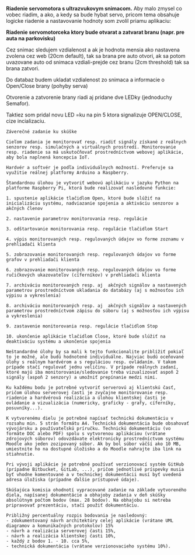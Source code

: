 **Riadenie servomotora s ultrazvukovym snimacom.**
Aby malo zmysel co vobec riadim, a ako, a kedy sa bude hybat servo, pricom tema obsahuje logicke riadenie a nastavovanie hodnoty som zvolil priamu aplikaciu:

**Riadenie servomotorceka ktory bude otvarat a zatvarat branu (napr. pre auta na parkovisku)**

Cez snimac sledujem vzdialenost a ak je hodnota mensia ako nastavena zvolena cez web (20cm default),
tak sa brana pre auto otvori, ak sa potom uvazovane auto od snimaca vzdiali-prejde cez branu (2cm threshold)
tak sa brana zatvori. 

Do databaz budem ukladat vzdialenost zo snimaca a informacie o Open/Close brany (pohyby serva)

Otvorenie a zatvorenie brany riadi aj pridane dve LEDky (jednoduchy Semafor).

Taktiez som pridal novu LED =ku na pin 5 ktora signalizuje OPEN/CLOSE, cize incializaciu.

~~~~~~~~~~~~~~~~~~~~~~~~~~~~~~~~~~~~~~~~~~~~~~~~~~~~~~~~~~~~~~~~~~~~~~~~~~~~~~~~~~~~~~~~~~~~~~~~~~~~~~~~~~~~~~~~~~~~~~~~~~~~~~~~~~~~~~~~~~~~~~~
Záverečné zadanie ku skúške

Cieľom zadania je monitorovať resp. riadiť signály získané z reálnych senzorov resp. simulačných a virtuálnych prostredí. Monitorovanie resp. riadenie sa má uskutočňovať prostredníctvom webovej aplikácie, aby bola naplnená koncepcia IoT.

Hardvér a softvér je podľa individuálnych možností. Preferuje sa využitie reálnej platformy Arduino a Raspberry.

Štandardnou úlohou je vytvoriť webovú aplikáciu v jazyku Python na platforme Raspberry Pi, ktorá bude realizovať nasledovné funkcie:

1. spustenie aplikácie tlačidlom Open, ktoré bude slúžiť na inicializáciu systému, nadviazanie spojenia a aktiváciu senzorov a akčných členov

2. nastavenie parametrov monitorovania resp. regulácie

3. odštartovanie monitorovania resp. regulácie tlačidlom Start

4. výpis monitorovaných resp. regulovaných údajov vo forme zoznamu v prehliadači klienta

5. zobrazovanie monitorovaných resp. regulovaných údajov vo forme grafov v prehliadači klienta

6. zobrazovanie monitorovaných resp. regulovaných údajov vo forme ručičkových ukazovateľov (cíferníkov) v prehliadači klienta

7. archiváciu monitorovaných resp. aj  akčných signálov a nastavených parametrov prostredníctvom ukladania do databázy (aj s možnosťou ich výpisu a vykreslenia)

8. archiváciu monitorovaných resp. aj  akčných signálov a nastavených parametrov prostredníctvom zápisu do súboru (aj s možnosťou ich výpisu a vykreslenia)

9. zastavenie monitorovania resp. regulácie tlačidlom Stop

10. ukončenie aplikácie tlačidlom Close, ktoré bude slúžiť na deaktiváciu systému a ukončenie spojenia

Neštandardné úlohy by sa mali k tejto funkcionalite priblížiť pokiaľ to je možné, ale budú hodnotené individuálne. Najviac budú oceňované úlohy s reálnym hardvérom a s reguláciou resp. ovládaním. V takom prípade stačí regulovať jednu veličinu. V prípade reálnych zadaní, ktoré majú iba monitorovanie/sledovanie treba vizualizovať aspoň 2 signály (aspoň 2 senzory) a umožniť prepínanie medzi nimi.

Ku každému bodu je potrebné vytvoriť serverovú aj klientskú časť, pričom úlohou serverovej časti je zvyčajne monitorovanie resp. riadenie a hardvérová realizácia a úlohou klientskej časti je ovládanie a vizualizácia (numericky, graficky - grafy, cíferníky, posuvníky...).

K vytvorenému dielu je potrebné napísať technickú dokumentáciu v rozsahu min. 5 strán formátu A4. Technická dokumentácia bude obsahovať vývojársku a používateľskú príručku. Technickú dokumentáciu (vo formáte DOC alebo PDF) spolu s vytvorenou aplikáciou (vrátane zdrojových súborov) odovzdávate elektronicky prostredníctvom systému Moodle ako jeden zozipovaný súbor. Ak by bol súbor väčší ako 10 MB, umiestnite ho na dostupné úložisko a do Moodle nahrajte iba link na stiahnutie.

Pri vývoji aplikácie je potrebné používať verzionovací systém GitHub (prípadne Bitbucket, GitLab, ...), pričom jednotlivé príspevky musia byť vhodne komentované a v technickej dokumentácii musí byť uvedená adresa úložiska (prípadne ďalšie prístupové údaje).

Skúšajúca komisia ohodnotí vypracované zadanie na základe vytvoreného diela, napísanej dokumentácie a obhajoby zadania v deň skúšky absolútnym počtom bodov (max. 28 bodov). Na obhajobu si netreba pripravovať prezentáciu, stačí použiť dokumentáciu.

Približný percentuálny rozpis bodovania je nasledovný:
- zdokumentovaný návrh architektúry celej aplikácie (vrátane UML diagramov a komunikačných protokolov) 15%
- návrh a realizácia serverovej časti 15%,
- návrh a realizácia klientskej časti 10%,
- každý z bodov 1. - 10. cca 5%,
- technická dokumentácia (vrátane verzionovacieho systému 10%).


